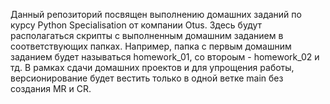 Данный репозиторий посвящен выполнению домашних заданий по курсу Python Specialisation от компании Otus.
Здесь будут располагаться скрипты с выполненным домашним заданием в соответствующих папках.
Например, папка с первым домашним заданием будет называться homework_01, со второым - homework_02 и тд.
В рамках сдачи домашних проектов и для упрощения работы, версионирование будет вестить только в одной ветке main без создания MR и CR.
